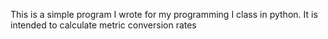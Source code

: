 This is a simple program I wrote for my programming I class in python. It is intended to calculate metric conversion rates
